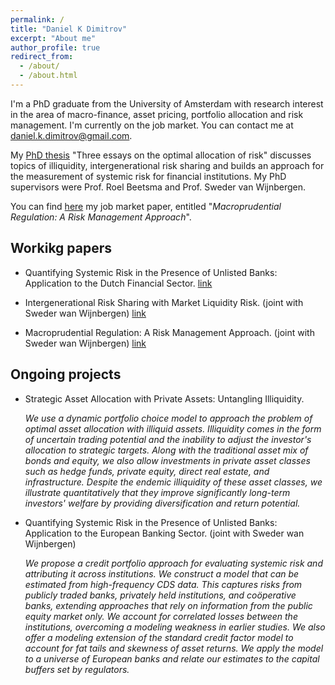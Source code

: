 ```yaml
---
permalink: /
title: "Daniel K Dimitrov"
excerpt: "About me"
author_profile: true
redirect_from: 
  - /about/
  - /about.html
---
```


I'm a PhD graduate from the University of Amsterdam with research interest in the area of macro-finance, asset pricing, portfolio allocation and risk management. I'm currently on the job market. You can contact me at [daniel.k.dimitrov@gmail.com](mailto:daniel.k.dimitrov@gmail.com). 

My [PhD thesis](https://dare.uva.nl/search?identifier=8a24acd8-fc8d-4785-b98d-26d802aaa699) "Three essays on the optimal allocation of risk" discusses topics of illiquidity, intergenerational risk sharing and builds an approach for the measurement of systemic risk for financial institutions. My PhD supervisors were Prof. Roel Beetsma and Prof. Sweder van Wijnbergen.    

You can find [here](https://github.com/danielkdimitrov/jmp/blob/main/DanielDimitrov_Systemic_Risk_JMP_Jan2023.pdf) my job market paper, entitled "*Macroprudential Regulation: A Risk Management Approach*".  

## Workikg papers 
 
+ Quantifying Systemic Risk in the Presence of Unlisted Banks: Application to the Dutch Financial Sector. [link](https://papers.ssrn.com/sol3/papers.cfm?abstract_id=4122258)

+ Intergenerational Risk Sharing with Market Liquidity Risk. (joint with Sweder wan Wijnbergen) [link](https://papers.ssrn.com/sol3/papers.cfm?abstract_id=4084778)

+ Macroprudential Regulation: A Risk Management Approach. (joint with Sweder wan Wijnbergen)  [link](https://github.com/danielkdimitrov/jmp/blob/main/DanielDimitrov_Systemic_Risk_JMP_Jan2023.pdf)

## Ongoing projects

+ Strategic Asset Allocation with Private Assets: Untangling Illiquidity.

	*We use a dynamic portfolio choice model to approach the problem of optimal asset allocation with illiquid assets. Illiquidity comes in the form of uncertain trading potential and the inability to adjust the investor's allocation to strategic targets. Along with the traditional asset mix of bonds and equity, we also allow investments in private asset classes such as hedge funds, private equity, direct real estate, and infrastructure. Despite the endemic illiquidity of these asset classes, we illustrate quantitatively that they improve significantly long-term investors' welfare by providing diversification and return potential.* 

+ Quantifying Systemic Risk in the Presence of Unlisted Banks: Application to the European Banking Sector. (joint with Sweder wan Wijnbergen)
 
	*We propose a credit portfolio approach for evaluating systemic risk and attributing it across institutions. We construct a model that can be estimated from high-frequency CDS data. This captures risks from publicly traded banks, privately held institutions, and coöperative banks, extending approaches that rely on information from the public equity market only. We account for correlated losses between the institutions, overcoming a modeling weakness in earlier studies. We also offer a modeling extension of the standard credit factor model to account for fat tails and skewness of asset returns. We apply the model to a universe of European banks and relate our estimates to the capital buffers set by regulators.*
